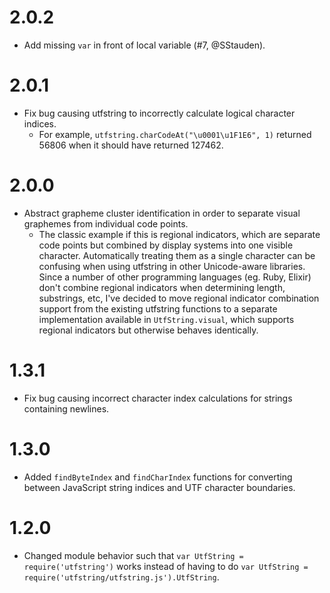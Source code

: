 # 2.0.2
* Add missing `var` in front of local variable (#7, @SStauden).

# 2.0.1
* Fix bug causing utfstring to incorrectly calculate logical character indices.
  - For example, `utfstring.charCodeAt("\u0001\u1F1E6", 1)` returned 56806 when it should have returned 127462.

# 2.0.0
* Abstract grapheme cluster identification in order to separate visual graphemes from individual code points.
  - The classic example if this is regional indicators, which are separate code points but combined by display systems into one visible character. Automatically treating them as a single character can be confusing when using utfstring in other Unicode-aware libraries. Since a number of other programming languages (eg. Ruby, Elixir) don't combine regional indicators when determining length, substrings, etc, I've decided to move regional indicator combination support from the existing utfstring functions to a separate implementation available in `UtfString.visual`, which supports regional indicators but otherwise behaves identically.

# 1.3.1
* Fix bug causing incorrect character index calculations for strings containing newlines.

# 1.3.0
* Added `findByteIndex` and `findCharIndex` functions for converting between JavaScript string indices and UTF character boundaries.

# 1.2.0
* Changed module behavior such that `var UtfString = require('utfstring')` works instead of having to do `var UtfString = require('utfstring/utfstring.js').UtfString`.
